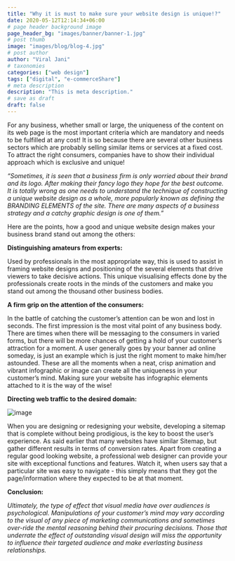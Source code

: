 ```yaml
---
title: "Why it is must to make sure your website design is unique!?"
date: 2020-05-12T12:14:34+06:00
# page header background image
page_header_bg: "images/banner/banner-1.jpg"
# post thumb
image: "images/blog/blog-4.jpg"
# post author
author: "Viral Jani"
# taxonomies
categories: ["web design"]
tags: ["digital", "e-commerceShare"]
# meta description
description: "This is meta description."
# save as draft
draft: false
---
```


For any business, whether small or large, the uniqueness of the content on its web page is the most important criteria which are mandatory and needs to be fulfilled at any cost! It is so because there are several other business sectors which are probably selling similar items or services at a fixed cost. To attract the right consumers, companies have to show their individual approach which is exclusive and unique!

*“Sometimes, it is seen that a business firm is only worried about their brand and its logo. After making their fancy logo they hope for the best outcome. It is totally wrong as one needs to understand the technique of constructing a unique website design as a whole, more popularly known as defining the BRANDING ELEMENTS of the site. There are many aspects of a business strategy and a catchy graphic design is one of them.”*

Here are the points, how a good and unique website design makes your business brand stand out among the others:

**Distinguishing amateurs from experts:**

Used by professionals in the most appropriate way, this is used to assist in framing website designs and positioning of the several elements that drive viewers to take decisive actions. This unique visualising effects done by the professionals create roots in the minds of the customers and make you stand out among the thousand other business bodies.

**A firm grip on the attention of the consumers:**

In the battle of catching the customer’s attention can be won and lost in seconds. The first impression is the most vital point of any business body. There are times when there will be messaging to the consumers in varied forms, but there will be more chances of getting a hold of your customer’s attraction for a moment. A user generally goes by your banner ad online someday, is just an example which is just the right moment to make him/her astounded. These are all the moments when a neat, crisp animation and vibrant infographic or image can create all the uniqueness in your customer’s mind. Making sure your website has infographic elements attached to it is the way of the wise!

**Directing web traffic to the desired domain:**

![image](https://atcults.com/assets/images/why-it-is-must-to-make-sure-your-website-design-is-unique2.jpg)

When you are designing or redesigning your website, developing a sitemap that is complete without being prodigious, is the key to boost the user’s experience. As said earlier that many websites have similar Sitemap, but gather different results in terms of conversion rates. Apart from creating a regular good looking website, a professional web designer can provide your site with exceptional functions and features. Watch it, when users say that a particular site was easy to navigate - this simply means that they got the page/information where they expected to be at that moment.

**Conclusion:**

*Ultimately, the type of effect that visual media have over audiences is psychological. Manipulations of your customer’s mind may vary according to the visual of any piece of marketing communications and sometimes over-ride the mental reasoning behind their procuring decisions. Those that underrate the effect of outstanding visual design will miss the opportunity to influence their targeted audience and make everlasting business relationships.*
